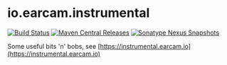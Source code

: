 # io.earcam.instrumental

[![Build Status](https://travis-ci.org/earcam/io.earcam.instrumental.svg?branch=master)](https://travis-ci.org/earcam/io.earcam.instrumental) [![Maven Central Releases](https://maven-badges.herokuapp.com/maven-central/io.earcam/io.earcam.instrumental/badge.svg)](https://maven-badges.herokuapp.com/maven-central/io.earcam/io.earcam.instrumental) [![Sonatype Nexus Snapshots](https://img.shields.io/nexus/s/https/oss.sonatype.org/io.earcam/io.earcam.instrumental.svg)](https://repository.sonatype.org/#nexus-search;gav~io.earcam~io.earcam.instrumental~~~)


Some useful bits 'n' bobs, see [https://instrumental.earcam.io](https://instrumental.earcam.io)
